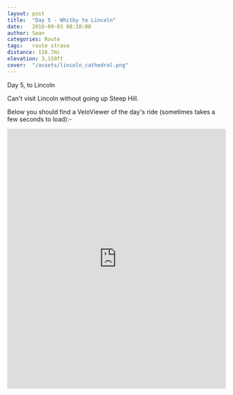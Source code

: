 ```yaml
---
layout: post
title:  "Day 5 - Whitby to Lincoln"
date:   2016-09-03 08:10:00
author: Sean
categories: Route
tags:	route strava
distance: 116.7mi
elevation: 3,159ft
cover:  "/assets/lincoln_cathedral.png"
---
```


Day 5, to Lincoln

Can't visit Lincoln without going up Steep Hill.

Below you should find a VeloViewer of the day's ride (sometimes takes a
few seconds to load):-

<iframe style="width:100%;height:600px;" src="https://veloviewer.com/routes/6937586/embed2" frameborder="0" scrolling="no"></iframe>
